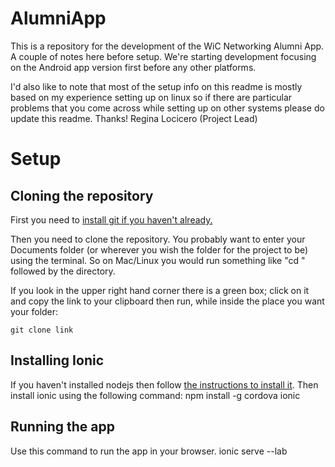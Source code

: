 # AlumniApp
This is a repository for the development of the WiC Networking Alumni App.
A couple of notes here before setup. We're starting development focusing on the
Android app version first before any other platforms.

I'd also like to note that most of the setup info on this readme is mostly based
on my experience setting up on linux so if there are particular problems that
you come across while setting up on other systems please do update this readme.
Thanks!
Regina Locicero (Project Lead)

# Setup

## Cloning the repository
First you need to [install git if you haven't already.](https://git-scm.com/book/en/v2/Getting-Started-Installing-Git)

Then you need to clone the repository. You probably want to enter your Documents folder (or wherever you wish the folder for the project to be) using the terminal. So on Mac/Linux you would run something like "cd " followed by the directory.

If you look in the upper right hand corner there is
a green box; click on it and copy the link to your clipboard then run, while inside the place you want your folder:

    git clone link

## Installing Ionic
If you haven't installed nodejs then follow [the instructions to install it](https://nodejs.org/en/download/).
Then install ionic using the following command:
    npm install -g cordova ionic

## Running the app
Use this command to run the app in your browser.
    ionic serve --lab
